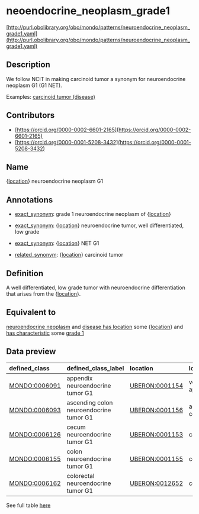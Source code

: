 # neoendocrine_neoplasm_grade1 

[http://purl.obolibrary.org/obo/mondo/patterns/neuroendocrine_neoplasm_grade1.yaml](http://purl.obolibrary.org/obo/mondo/patterns/neuroendocrine_neoplasm_grade1.yaml)
## Description 

We follow NCIT in making carcinoid tumor a synonym for neuroendocrine neoplasm G1 (G1 NET).

Examples: [carcinoid tumor (disease)](http://purl.obolibrary.org/obo/MONDO_0005369)
## Contributors 
* [https://orcid.org/0000-0002-6601-2165](https://orcid.org/0000-0002-6601-2165) 
* [https://orcid.org/0000-0001-5208-3432](https://orcid.org/0000-0001-5208-3432) 
## Name 

{[location](http://www.w3.org/2002/07/owl#Thing)} neuroendocrine neoplasm G1

## Annotations 

* [exact_synonym](http://www.geneontology.org/formats/oboInOwl#hasExactSynonym): grade 1 neuroendocrine neoplasm of {[location](http://www.w3.org/2002/07/owl#Thing)}

* [exact_synonym](http://www.geneontology.org/formats/oboInOwl#hasExactSynonym): {[location](http://www.w3.org/2002/07/owl#Thing)} neuroendocrine tumor, well differentiated, low grade

* [exact_synonym](http://www.geneontology.org/formats/oboInOwl#hasExactSynonym): {[location](http://www.w3.org/2002/07/owl#Thing)} NET G1

* [related_synonym](http://www.geneontology.org/formats/oboInOwl#hasRelatedSynonym): {[location](http://www.w3.org/2002/07/owl#Thing)} carcinoid tumor

## Definition 

A well differentiated, low grade tumor with neuroendocrine differentiation that arises from the {[location](http://www.w3.org/2002/07/owl#Thing)}.

## Equivalent to 

[neuroendocrine neoplasm](http://purl.obolibrary.org/obo/MONDO_0019496) and [disease has location](http://purl.obolibrary.org/obo/RO_0004026) some {[location](http://www.w3.org/2002/07/owl#Thing)} and [has characteristic](http://purl.obolibrary.org/obo/RO_0000053) some [grade 1](http://purl.obolibrary.org/obo/MONDO_0024491)

## Data preview 
| defined_class                                | defined_class_label                     | location                                      | location_label     |
|:---------------------------------------------|:----------------------------------------|:----------------------------------------------|:-------------------|
| [MONDO:0006091](http://purl.obolibrary.org/obo/MONDO_0006091) | appendix neuroendocrine tumor G1        | [UBERON:0001154](http://purl.obolibrary.org/obo/UBERON_0001154) | vermiform appendix |
| [MONDO:0006093](http://purl.obolibrary.org/obo/MONDO_0006093) | ascending colon neuroendocrine tumor G1 | [UBERON:0001156](http://purl.obolibrary.org/obo/UBERON_0001156) | ascending colon    |
| [MONDO:0006126](http://purl.obolibrary.org/obo/MONDO_0006126) | cecum neuroendocrine tumor G1           | [UBERON:0001153](http://purl.obolibrary.org/obo/UBERON_0001153) | caecum             |
| [MONDO:0006155](http://purl.obolibrary.org/obo/MONDO_0006155) | colon neuroendocrine tumor G1           | [UBERON:0001155](http://purl.obolibrary.org/obo/UBERON_0001155) | colon              |
| [MONDO:0006162](http://purl.obolibrary.org/obo/MONDO_0006162) | colorectal neuroendocrine tumor G1      | [UBERON:0012652](http://purl.obolibrary.org/obo/UBERON_0012652) | colorectum         |

See full table [here](https://github.com/monarch-initiative/mondo/blob/master/src/patterns/data/matches/neuroendocrine_neoplasm_grade1.tsv) 
